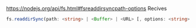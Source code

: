 https://nodejs.org/api/fs.html#fsreaddirsyncpath-options
Recives 

```ts
fs.readdirSync(path: <string> | <Buffer> | <URL> [, options: <string> | <Object>]): <string[]> | <Buffer> | <fs.Dirent[]>
```